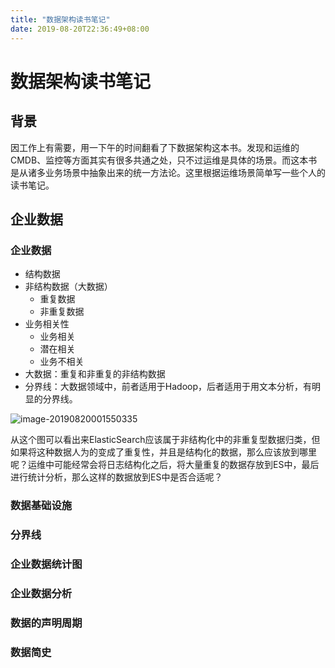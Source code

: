```yaml
---
title: "数据架构读书笔记"
date: 2019-08-20T22:36:49+08:00
---
```


# 数据架构读书笔记

## 背景

因工作上有需要，用一下午的时间翻看了下数据架构这本书。发现和运维的CMDB、监控等方面其实有很多共通之处，只不过运维是具体的场景。而这本书是从诸多业务场景中抽象出来的统一方法论。这里根据运维场景简单写一些个人的读书笔记。

## 企业数据

### 企业数据

- 结构数据
- 非结构数据（大数据）
  - 重复数据
  - 非重复数据
- 业务相关性
  - 业务相关
  - 潜在相关
  - 业务不相关
- 大数据：重复和非重复的非结构数据
- 分界线：大数据领域中，前者适用于Hadoop，后者适用于用文本分析，有明显的分界线。

![image-20190820001550335](image-20190820001550335.png)



从这个图可以看出来ElasticSearch应该属于非结构化中的非重复型数据归类，但如果将这种数据人为的变成了重复性，并且是结构化的数据，那么应该放到哪里呢？运维中可能经常会将日志结构化之后，将大量重复的数据存放到ES中，最后进行统计分析，那么这样的数据放到ES中是否合适呢？



### 数据基础设施

### 分界线

### 企业数据统计图

### 企业数据分析

### 数据的声明周期

### 数据简史